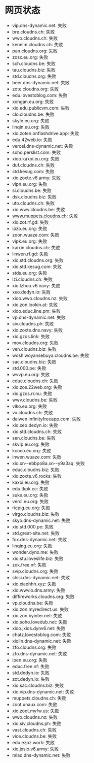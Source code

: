 # 网页状态
- vip.dns-dynamic.net: 失败
- bre.cloudns.ch: 失败
- wwo.cloudns.ch: 失败
- kenelm.cloudns.ch: 失败
- pan.cloudns.org: 失败
- zosx.eu.org: 失败
- sch.cloudns.be: 失败
- tau.cloudns.biz: 失败
- std.cloudns.org: 失败
- beer.dns-dynamic.net: 失败
- zote.cloudns.org: 失败
- edu.lovestoblog.com: 失败
- xongan.eu.org: 失败
- xio.edu.publicvm.com: 失败
- clo.cloudns.be: 失败
- skyle.eu.org: 失败
- linqin.eu.org: 失败
- xio.zoten.onflashdrive.app: 失败
- edu.42web.io: 失败
- vercel.dns-dynamic.net: 失败
- soho.perslist.com: 失败
- xioo.kaxoi.eu.org: 失败
- duf.cloudns.ch: 失败
- std.kesug.com: 失败
- xio.zoxte.v6.army: 失败
- vipn.eu.org: 失败
- si.cloudns.be: 失败
- dsk.cloudns.biz: 失败
- uto.cloudns.ch: 失败
- xio.wwv.cloudns.be: 失败
- www.muppets.cloudns.ch: 失败
- xio.zot.rf.gd: 失败
- ipzo.eu.org: 失败
- zoon.wuaze.com: 失败
- vipk.eu.org: 失败
- kaixin.cloudns.ch: 失败
- linwen.rf.gd: 失败
- xio.std.cloudns.org: 失败
- xio.std.kesug.com: 失败
- stds.eu.org: 失败
- lzi.cloudns.ch: 失败
- xio.lzhoo.v6.navy: 失败
- xeo.dedyn.io: 失败
- xioo.wwo.cloudns.nz: 失败
- xio.zon.lookin.at: 失败
- xioo.educ.line.pm: 失败
- vp.dns-dynamic.net: 失败
- siv.cloudns.ph: 失败
- xio.zoxte.dns.navy: 失败
- xio.gzos.link: 失败
- mov.cloudns.org: 失败
- ven.cloudns.biz: 失败
- woshiwoyansebuya.cloudns.be: 失败
- sac.cloudns.biz: 失败
- std.000.pe: 失败
- wvvp.eu.org: 失败
- cdue.cloudns.ch: 失败
- xio.zos.22web.org: 失败
- xio.gzos.rr.nu: 失败
- wwv.cloudns.be: 失败
- viko.eu.org: 失败
- vx.cloudns.ch: 失败
- daiwen.infinityfreeapp.com: 失败
- xio.xeo.dedyn.io: 失败
- xio.std.cloudns.ch: 失败
- sen.cloudns.be: 失败
- skvip.eu.org: 失败
- kcoco.eu.org: 失败
- inwen.wuaze.com: 失败
- xio.xn--ebbpo8a.xn--y9a3aq: 失败
- educ.cloudns.biz: 失败
- xio.zoxte.v6.rocks: 失败
- kaxoi.eu.org: 失败
- edu.tkpk.cc: 失败
- suke.eu.org: 失败
- vercl.eu.org: 失败
- ricpig.eu.org: 失败
- virgo.cloudns.biz: 失败
- skyo.dns-dynamic.net: 失败
- xio.std.000.pe: 失败
- std.great-site.net: 失败
- fox.dns-dynamic.net: 失败
- linqing.eu.org: 失败
- wonder.dynx.me: 失败
- xio.stu.loveslife.biz: 失败
- zok.free.nf: 失败
- svip.cloudns.org: 失败
- shisi.dns-dynamic.net: 失败
- xio.xiaohhh.xyz: 失败
- xio.wwvio.dns.army: 失败
- diffireworks.cloudns.org: 失败
- vp.cloudns.be: 失败
- xio.zon.myredirect.us: 失败
- xio.zon.byinter.net: 失败
- xio.soho.lovedub.net: 失败
- xioo.jxios.dynv6.net: 失败
- chatz.lovestoblog.com: 失败
- xiolin.dns-dynamic.net: 失败
- zfo.cloudns.org: 失败
- zfo.dns-dynamic.net: 失败
- ipen.eu.org: 失败
- educ.free.nf: 失败
- std.dedyn.io: 失败
- zot.dedyn.io: 失败
- xio.sac.cloudns.biz: 失败
- xio.vip.dns-dynamic.net: 失败
- muppets.cloudns.ch: 失败
- zoot.unaux.com: 失败
- xio.zoot.myfw.us: 失败
- wwo.cloudns.nz: 失败
- xio.siv.cloudns.ph: 失败
- vast.cloudns.ch: 失败
- vice.cloudns.be: 失败
- edu.ezpz.work: 失败
- xio.jxsio.v6.army: 失败
- miao.dns-dynamic.net: 失败

